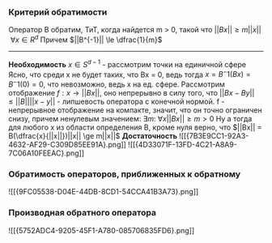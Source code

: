 ### Критерий обратимости
Оператор B обратим, ТиТ, когда найдется m > 0, такой что
$||Bx|| \ge m||x||~\forall x \in R^d$
Причем
$||B^{-1}|| \le \dfrac{1}{m}$
***
**Необходимость**
$x \in S^{d-1}$ - рассмотрим точки на единичной сфере
Ясно, что среди x не будет таких, что Bx = 0, ведь тогда $x = B^-1(Bx) = B^-1(0) = 0$, что невозможно, ведь x на ед. сфере.
Рассмотрим отображение $f:x \to ||Bx||$, оно непрерывно в силу того, что $||Bx - By|| \le ||B||||x - y||$ - липшевость оператора с конечной нормой.
f - непрерывное отображение на компакте, значит, что он точно ограничен снизу, причем ненулевым значением: $\exists m: ~\forall x ||Bx|| \ge m > 0$
Ну а тогда для любого x из области определения B, кроме нуля верно, что
$||Bx|| = B(\dfrac{x}{||x||})||x|| \ge m||x||$
**Достаточность**
![[{7B3E9CC1-92A3-4632-AF29-C309D85EE91A}.png]]
![[{4D33071F-13FD-4C21-A8A9-7C06A10FEEAC}.png]]
### Обратимость операторов, приближенных к обратному
![[{9FC05538-D04E-44DB-8CD1-54CCA41B3A73}.png]]
### Производная обратного оператора
![[{5752ADC4-9205-45F1-A780-085706835FD6}.png]]
